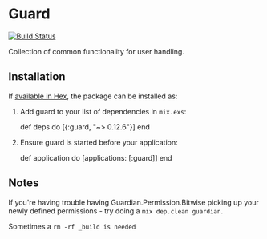 # Guard

[![Build Status](https://travis-ci.com/Codenaut/guard.svg?branch=master)](https://travis-ci.com/Codenaut/guard)

Collection of common functionality for user handling.

## Installation

If [available in Hex](https://hex.pm/docs/publish), the package can be installed as:

  1. Add guard to your list of dependencies in `mix.exs`:

        def deps do
          [{:guard, "~> 0.12.6"}]
        end

  2. Ensure guard is started before your application:

        def application do
          [applications: [:guard]]
        end


## Notes

If you're having trouble having Guardian.Permission.Bitwise picking up your
newly defined permissions - try doing a `mix dep.clean guardian`.

Sometimes a `rm -rf _build is needed`
